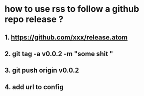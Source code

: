 # how to use rss to follow a github repo release ?

## 1. https://github.com/xxx/release.atom 

## 2. git tag -a v0.0.2 -m "some shit "

## 3. git push origin v0.0.2

## 4. add url to config
